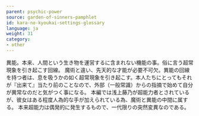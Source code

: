 ```yaml
---
parent: psychic-power
source: garden-of-sinners-pamphlet
id: kara-no-kyoukai-settings-glossary
language: ja
weight: 31
category:
- other
---
```


異能。本来、人間という生き物を運営するに含まれない機能の事。俗に言う超常現象を引き起こす回線。
魔術と違い、先天的な才能が必要不可欠。異能の回線を持つ者は、息を吸うかの如く超常現象を引き起こす。本人たちにとってもそれが『出来て』当たり前のことなので、外部（一般常識）からの指摘で始めて自分が異常なのだと気がつく事になる。
本編では浅上藤乃が超能力者とされているが、彼女はある程度人為的な手が加えられている為、魔術と異能の中間に属する。
本来超能力は偶発的に発生するもので、一代限りの突然変異なのである。
